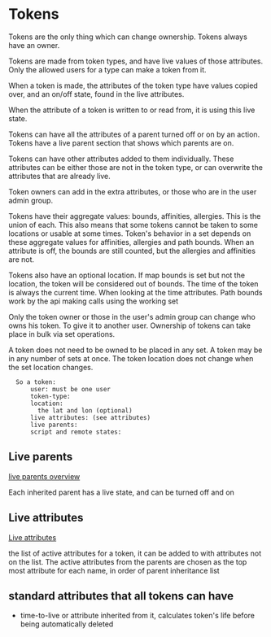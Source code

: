# Tokens
Tokens are the only thing which can change ownership. Tokens always have an owner.

Tokens are made from token types, and have live values of those attributes.
Only the allowed users for a type can make a token from it.

When a token is made, the attributes of the token type have values copied over,
and an on/off state, found in the live attributes.

When the attribute of a token is written to or read from, it is using this live state.

Tokens can have all the attributes of a parent turned off or on by an action.
Tokens have a live parent section that shows which parents are on.

Tokens can have other attributes added to them individually. 
These attributes can be either those are not in the token type,
or can overwrite the attributes that are already live.

Token owners can add in the extra attributes, or those who are in the user admin group.

Tokens have their aggregate values: bounds, affinities, allergies. This is the union of each.
This also means that some tokens cannot be taken to some locations or usable at some times.
Token's behavior in a set depends on these aggregate values for affinities, allergies and path bounds.
When an attribute is off, the bounds are still counted, but the allergies and affinities are not.

Tokens also have an optional location. 
If map bounds is set but not the location, the token will be considered out of bounds.
The time of the token is always the current time. When looking at the time attributes.
Path bounds work by the api making calls using the working set


Only the token owner or those in the user's admin group can change who owns his token. To give it to another user.
Ownership of tokens can take place in bulk via set operations.

A token does not need to be owned to be placed in any set. A token may be in any number of sets at once.
The token location does not change when the set location changes.


      So a token:
          user: must be one user
          token-type:
          location:
            the lat and lon (optional)
          live attributes: (see attributes)
          live parents:  
          script and remote states:  


## Live parents
[live parents overview](live-parent-overview.md)

Each inherited parent has a live state, and can be turned off and on

## Live attributes
[Live attributes](live-attribute-overview.md)

the list of active attributes for a token, it can be added to with attributes not on the list.
The active attributes from the parents are chosen as the top most attribute for each name,
in order of parent inheritance list 


## standard attributes that all tokens can have

* time-to-live or attribute inherited from it, calculates token's life before being automatically deleted